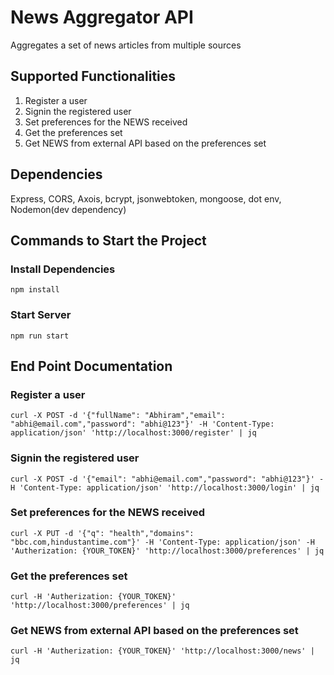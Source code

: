 # News Aggregator API
Aggregates a set of news articles from multiple sources

## Supported Functionalities
1. Register a user
2. Signin the registered user
3. Set preferences for the NEWS received
4. Get the preferences set
5. Get NEWS from external API based on the preferences set

## Dependencies
Express, CORS, Axois, bcrypt, jsonwebtoken, mongoose, dot  env, Nodemon(dev dependency)

## Commands to Start the Project
### Install Dependencies
```
npm install
```
### Start Server
```
npm run start
```

## End Point Documentation
### Register a user
```
curl -X POST -d '{"fullName": "Abhiram","email": "abhi@email.com","password": "abhi@123"}' -H 'Content-Type: application/json' 'http://localhost:3000/register' | jq
```
### Signin the registered user
```
curl -X POST -d '{"email": "abhi@email.com","password": "abhi@123"}' -H 'Content-Type: application/json' 'http://localhost:3000/login' | jq
```
### Set preferences for the NEWS received
```
curl -X PUT -d '{"q": "health","domains": "bbc.com,hindustantime.com"}' -H 'Content-Type: application/json' -H 'Autherization: {YOUR_TOKEN}' 'http://localhost:3000/preferences' | jq
```
### Get the preferences set
```
curl -H 'Autherization: {YOUR_TOKEN}' 'http://localhost:3000/preferences' | jq
```
### Get NEWS from external API based on the preferences set
```
curl -H 'Autherization: {YOUR_TOKEN}' 'http://localhost:3000/news' | jq
```
